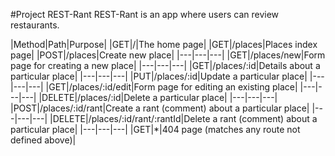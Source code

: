 #Project REST-Rant
REST-Rant is an app where users can review restaurants.

|Method|Path|Purpose|
|GET|/|The home page|
|GET|/places|Places index page|
|POST|/places|Create new place|
|---|---|---|
|GET|/places/new|Form page for creating a new place|
|---|---|---|
|GET|/places/:id|Details about a particular place|
|---|---|---|
|PUT|/places/:id|Update a particular place|
|---|---|---|
|GET|/places/:id/edit|Form page for editing an existing place|
|---|---|---|
|DELETE|/places/:id|Delete a particular place|
|---|---|---|
|POST|/places/:id/rant|Create a rant (comment) about a particular place|
|---|---|---|
|DELETE|/places/:id/rant/:rantId|Delete a rant (comment) about a particular place|
|---|---|---|
|GET|*|404 page (matches any route not defined above)|



